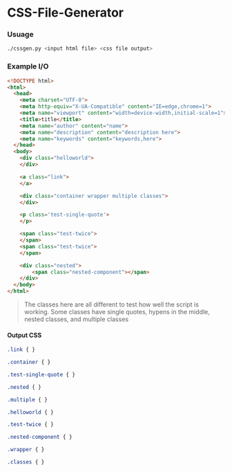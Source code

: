 # CSS-File-Generator

### Usuage

```bash
./cssgen.py <input html file> <css file output>
```

### Example I/O

```html
<!DOCTYPE html>
<html>
  <head>
    <meta charset="UTF-8">
    <meta http-equiv="X-UA-Compatible" content="IE=edge,chrome=1">
    <meta name="viewport" content="width=device-width,initial-scale=1">
    <title>title</title>
    <meta name="author" content="name">
    <meta name="description" content="description here">
    <meta name="keywords" content="keywords,here">
  </head>
  <body>
    <div class="helloworld">
    </div>

    <a class="link">
    </a>

    <div class="container wrapper multiple classes">
    </div>

    <p class='test-single-quote'>
    </p>

    <span class="test-twice">
    </span>
    <span class="test-twice">
    </span>

    <div class="nested">
        <span class="nested-component"></span>
    </div>
  </body>
</html>
```

> The classes here are all different to test how well the script is working. Some classes have single quotes, hypens 
> in the middle, nested classes, and multiple classes

#### Output CSS

```css
.link { }

.container { }

.test-single-quote { }

.nested { }

.multiple { }

.helloworld { }

.test-twice { }

.nested-component { }

.wrapper { }

.classes { }
```
